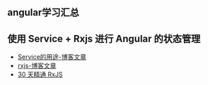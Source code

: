 ## angular学习汇总


## 使用 Service + Rxjs 进行 Angular 的状态管理

- [Service的用途-博客文章](https://danranvm.github.io/2019/03/01/angular-state-management/)
- [rxjs-博客文章](https://segmentfault.com/a/1190000008886598)
- [30 天精通 RxJS](https://ithelp.ithome.com.tw/articles/10189028)















